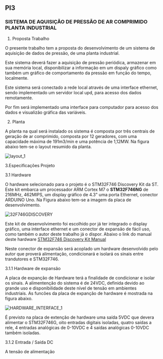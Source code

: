 ## PI3

### SISTEMA DE AQUISIÇÃO DE PRESSÃO DE AR COMPRIMIDO PLANTA INDUSTRIAL

 1. Proposta Trabalho

O presente trabalho tem a proposta do desenvolvimento de um sistema de aquisição de dados de pressão, de uma planta industrial.

Este sistema deverá fazer a aquisição de pressão periódica, armazenar em sua memória local, disponibilizar a informação em um dispaly gráfico como também um gráfico de comportamento da pressão em função do tempo, localmente.

Este sistema será conectado a rede local através de uma interface ethernet, sendo implementado um servidor local upd, para acesso dos dados remotamente.

Por fim será implementado uma interface para computador para acesso dos dados e visualizão gráfica das variáveis.


2. Planta

A planta na qual será instalado os sistema é composta por três centrais de geração de ar comprimido, composta por 12 geradores, com uma capacidade máxima de 191m3/min e uma potência de 1,12MW.
Na figura abaixo tem-se o layout resumido da planta.


![layout_1](https://user-images.githubusercontent.com/47660021/162568647-0a24d110-9b0b-4892-9c68-00477322cb1b.png)


 3.Especificações Projeto

 3.1 Hardware

O hardware selecionado para o projeto é o STM32F746 Discovery Kit da ST.
Este kit embarca um processador ARM Cortex M7 o **STM32F746NG** de 216MHz, 462MIPS, um display gráfico de 4.3" uma porta Ethernet, conector ARDUINO Uno. Na Figura abaixo tem-se a imagem da placa de desenvolvimento.


![32F746GDISCOVERY](https://user-images.githubusercontent.com/47660021/162569096-981dd325-8ecb-4b37-af0f-9166579ac6fd.png)

Este kit de desenvolvimento foi escolhido por já ter integrado o display gráfico, uma interface ethernet e um conector de expansão de fácil uso, como também o autor deste trabalho já o dispor. Abaixo o link do manual deste hardware [STM32F746 Discovery Kit Manual](https://github.com/edneif/git/blob/main/pdf/um1907-discovery-kit-for-stm32f7-series-with-stm32f746ng-mcu-stmicroelectronics.pdf)

Neste conector de expansão será acoplado um hardware desenvolvido pelo autor que proverá  alimentação, condicionará e isolará os sinais entre trandutores e STM32F746.


3.1.1 Hardware de expansão

A placa de expanção de Hardware terá a finalidade de condicionar e isolar os sinais. A alimentenção do sistema é de 24VDC, definida devido ao grande uso e disponibilidade deste nível de tensão em ambientes industriais. As funcões da placa de expanção de hardware é mostrada na figura abaixo.


![HARDWARE_INTERFACE_1](https://user-images.githubusercontent.com/47660021/162578090-c81a73ef-d961-4720-9b5c-1dc2d6489f27.png)

É previsto na placa de extenção de hardware uma saída 5VDC que devera alimentar o STM32F746G, oito entradas digitais isoladas, quatro saídas a rele, 4 entradas analógicas de 0-10VDC e 4 saídas analógicas 0-10VDC também isoladas.


3.1.2 Entrada / Saída DC

A tensão de alimentação 


